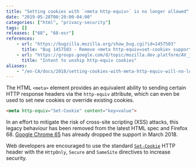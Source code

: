 ```yaml
---
title: "Setting cookies with `<meta http-equiv>` is no longer allowed"
date: "2019-05-28T00:20:00-04:00"
categories: ["html", "privacy-security"]
tags: []
releases: ["68", "68-esr"]
references:
    - url: "https://bugzilla.mozilla.org/show_bug.cgi?id=1457503"
      title: "Bug 1457503 - Remove <meta http-equiv=set-cookie> support"
    - url: "https://groups.google.com/d/topic/mozilla.dev.platform/AV_jwxqWdd0/discussion"
      title: "Intent to unship http-equiv cookies"
aliases:
    - "/en-CA/docs/2018/setting-cookies-with-meta-http-equiv-will-no-longer-be-allowed/"
---
```

The HTML `<meta>` element provides an equivalent ability to sending certain HTTP response headers via the `http-equiv` attribute, which can even be used to set new cookies or override existing cookies.

```html
<meta http-equiv="Set-Cookie" content="key=value">
```

In an effort to mitigate the risk of cross-site scripting (XSS) attacks, this legacy behaviour has been removed from the latest HTML spec and Firefox 68. [Google Chrome 65](https://www.chromestatus.com/feature/6170540112871424) has already dropped the support in March 2018.

Web developers are encouraged to use the standard [`Set-Cookie`](https://developer.mozilla.org/docs/Web/HTTP/Headers/Set-Cookie) HTTP header with the `HttpOnly`, `Secure` and `SameSite` directives to increase security.
